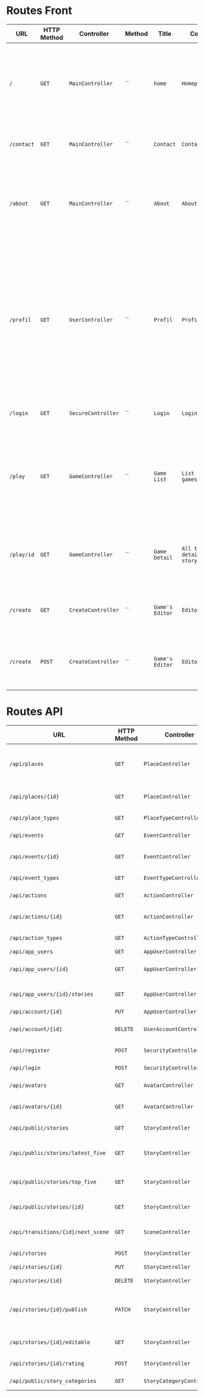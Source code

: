 # Routes Front

| URL | HTTP Method | Controller | Method | Title | Content | Comment | API datas
|--|--|--|--|--|--|--|--|
|`/`|`GET`|`MainController`|``|`home`|`Homepage`|Homepage receiving latest games and best rated stories|`SELECT * FROM story ORDER BY rating LIMIT 5 WHERE status '1'  + SELECT * FROM story ORDER BY updated_at LIMIT 5 WHERE status '1'`|
|`/contact`|`GET`|`MainController`|``|`Contact`|`Contact Page`|Page where you can contact the website's administrators||
|`/about`|`GET`|`MainController`|``|`About`|`About Page`|Page on which you can see info on the developpers that worked on the website, with links to our linkedIn||
|`/profil`|`GET`|`UserController`|``|`Profil`|`Profile Page`|Page on which you can see all the information regarding your profile and account (name, password, email, avatar, my created games...). You can also launch one of your created story from the page, either to edit it or play it|`SELECT * FROM user + SELECT * FROM story WHERE author_id = user_id`|
|`/login`|`GET`|`SecureController`|``|`Login`|`Login Page`|Page on which you can log into your account ||
|`/play`|`GET`|`GameController`|``|`Game List`|`List of games/stories`|Page on which you have all the games listed, with different filters available for an easier search|`SELECT * FROM story WHERE status '1' + filtres possible (ex: ORDER BY created_at, ORDER BY rating, ORDER BY category_id, ORDER BY difficulty)`|
|`/play/id`|`GET`|`GameController`|``|`Game Detail`|`All the details of a story`|Page on which on you can consult all the details regading a story and start playing that story|`SELECT FROM story WHERE id = GET['id']`|
|`/create`|`GET`|`CreateController`|``|`Game's Editor`|`Editor's page`|Route on which the API will send all the necessary data for the Editor||
|`/create`|`POST`|`CreateController`|``|`Game's Editor`|`Editor's page`|Page on which you can edit or make a new story of yours using our workbench||

# Routes API

| URL | HTTP Method | Controller | Method | Title | Content | Comment | API datas
|--|--|--|--|--|--|--|--|
|`/api/places`|`GET`|`PlaceController`|`list`|||Get all places. Use query params for filters.||
|`/api/places/{id}`|`GET`|`PlaceController`|`view`|||Get one place by its ID||
|`/api/place_types`|`GET`|`PlaceTypeController`|`list`|||Get all place types||
|`/api/events`|`GET`|`EventController`|`list`|||Get all events||
|`/api/events/{id}`|`GET`|`EventController`|`view`|||Get one event by its ID||
|`/api/event_types`|`GET`|`EventTypeController`|`list`|||Get all event types||
|`/api/actions`|`GET`|`ActionController`|`list`|||Get all actions||
|`/api/actions/{id}`|`GET`|`ActionController`|`view`|||Get one action by its ID||
|`/api/action_types`|`GET`|`ActionTypeController`|`list`|||Get all the action_types||
|`/api/app_users`|`GET`|`AppUserController`|`list`|||Get all users||
|`/api/app_users/{id}`|`GET`|`AppUserController`|`view`|||Get one user by its ID||
|`/api/app_users/{id}/stories`|`GET`|`AppUserController`|`viewStories`|||Get one user by its ID||
|`/api/account/{id}`|`PUT`|`AppUserController`|`updateAccount`|||Edit a user||
|`/api/account/{id}`|`DELETE`|`UserAccountController`|`deleteAccount`|||Delete the user's account||
|`/api/register`|`POST`|`SecurityController`|`createAccount`|||Create a user||
|`/api/login`|`POST`|`SecurityController`|``|||Login validation||
|`/api/avatars`|`GET`|`AvatarController`|`list`|||Get all avatars||
|`/api/avatars/{id}`|`GET`|`AvatarController`|`view`|||Get one avatar by its ID||
|`/api/public/stories`|`GET`|`StoryController`|`list`|||Get all stories||
|`/api/public/stories/latest_five`|`GET`|`StoryController`|`listLatestFive`|||Get the 5 latest published stories||
|`/api/public/stories/top_five`|`GET`|`StoryController`|`listTopFive`|||Get the 5 best rated stories||
|`/api/public/stories/{id}`|`GET`|`StoryController`|`view`|||Get one story by its ID||
|`/api/transitions/{id}/next_scene`|`GET`|`SceneController`|`getNextScene`|||Get next scene from a transition||
|`/api/stories`|`POST`|`StoryController`|`create`|||Create a story ||
|`/api/stories/{id}`|`PUT`|`StoryController`|`update`|||Edit a Story||
|`/api/stories/{id}`|`DELETE`|`StoryController`|`delete`|||Delete a Story||
|`/api/stories/{id}/publish`|`PATCH`|`StoryController`|`publish`|||Publish a Story (status from draft to published)||
|`/api/stories/{id}/editable`|`GET`|`StoryController`|`editableStory`|||Get editable version of a Story||
|`/api/stories/{id}/rating`|`POST`|`StoryController`|`storyRating`|||Post a rating for a Story||
|`/api/public/story_categories`|`GET`|`StoryCategoryController`|`list`|||Get all story categories||
